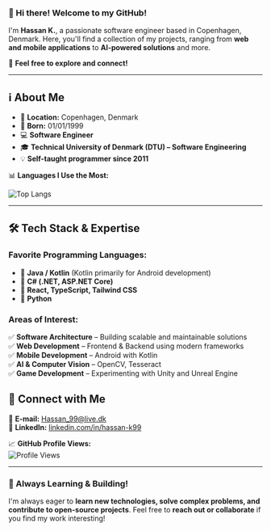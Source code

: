 ### 👋 Hi there! Welcome to my GitHub!  

I'm **Hassan K.**, a passionate software engineer based in Copenhagen, Denmark. Here, you'll find a collection of my projects, ranging from **web and mobile applications** to **AI-powered solutions** and more.  

🚀 **Feel free to explore and connect!**  

---

## ℹ️ About Me  

- 🏡 **Location:** Copenhagen, Denmark  
- 🎂 **Born:** 01/01/1999  
- 💻 **Software Engineer**  
- 🎓 **Technical University of Denmark (DTU) – Software Engineering**  
- 💡 **Self-taught programmer since 2011**  

📊 **Languages I Use the Most:**  

![Top Langs](https://github-readme-stats.vercel.app/api/top-langs/?username=stonebank&layout=compact&langs_count=9&theme=dracula)  

---

## 🛠️ Tech Stack & Expertise  

### **Favorite Programming Languages:**  
- 🔹 **Java / Kotlin** (Kotlin primarily for Android development)  
- 🔹 **C# (.NET, ASP.NET Core)**  
- 🔹 **React, TypeScript, Tailwind CSS**  
- 🔹 **Python**  

### **Areas of Interest:**  

✅ **Software Architecture** – Building scalable and maintainable solutions  
✅ **Web Development** – Frontend & Backend using modern frameworks  
✅ **Mobile Development** – Android with Kotlin  
✅ **AI & Computer Vision** – OpenCV, Tesseract  
✅ **Game Development** – Experimenting with Unity and Unreal Engine  

## 🔗 Connect with Me  

📧 **E-mail:** Hassan_99@live.dk  
💼 **LinkedIn:** [linkedin.com/in/hassan-k99](https://www.linkedin.com/in/hassan-k99)  

📈 **GitHub Profile Views:**  
![Profile Views](https://komarev.com/ghpvc/?username=stonebank)  

---

### 🚀 Always Learning & Building!  
I'm always eager to **learn new technologies, solve complex problems, and contribute to open-source projects**. Feel free to **reach out or collaborate** if you find my work interesting!  
